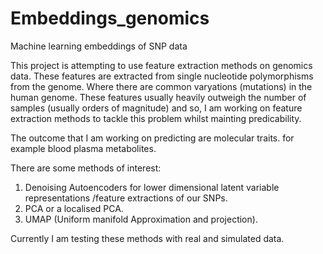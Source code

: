 # Embeddings_genomics
Machine learning embeddings of SNP data

This project is attempting to use feature extraction methods on genomics data. These features are extracted from single nucleotide polymorphisms from the genome. Where there are common varyations (mutations) in the human genome. These features usually heavily outweigh the number of samples (usually orders of magnitude) and so, I am working on feature extraction methods to tackle this problem whilst mainting predicability. 

The outcome that I am working on predicting are molecular traits. for example blood plasma metabolites.  

There are some methods of interest:
1. Denoising Autoencoders for lower dimensional latent variable representations /feature extractions of our SNPs.
2. PCA or a localised PCA.
3. UMAP (Uniform manifold Approximation and projection).

Currently I am testing these methods with real and simulated data.
